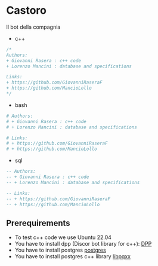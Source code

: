 # Castoro
Il bot della compagnia
- c++
```c++
/*
Authors: 
+ Giovanni Rasera : c++ code
+ Lorenzo Mancini : database and specifications

Links:
+ https://github.com/GiovanniRaseraF
+ https://github.com/MancioLollo
*/
```
- bash
```bash
# Authors: 
# + Giovanni Rasera : c++ code
# + Lorenzo Mancini : database and specifications

# Links:
# + https://github.com/GiovanniRaseraF
# + https://github.com/MancioLollo
```
- sql
```sql
-- Authors: 
-- + Giovanni Rasera : c++ code
-- + Lorenzo Mancini : database and specifications

-- Links:
-- + https://github.com/GiovanniRaseraF
-- + https://github.com/MancioLollo
```

## Prerequirements
- To test c++ code we use Ubuntu 22.04
- You have to install dpp (Discor bot library for c++): [DPP](https://dpp.dev/install-linux-deb.html)
- You have to install postgres [postgres](https://www.digitalocean.com/community/tutorials/how-to-install-postgresql-on-ubuntu-22-04-quickstart)
- You have to install postgres c++ library [libpqxx](https://howtoinstall.co/package/libpqxx-dev)